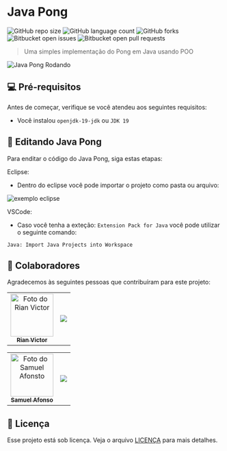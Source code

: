 # Java Pong

![GitHub repo size](https://img.shields.io/github/repo-size/JuraiAndou/Java_Pong?style=for-the-badge)
![GitHub language count](https://img.shields.io/github/languages/count/JuraiAndou/Java_Pong?style=for-the-badge)
![GitHub forks](https://img.shields.io/github/forks/JuraiAndou/Java_Pong?style=for-the-badge)
![Bitbucket open issues](https://img.shields.io/bitbucket/issues/JuraiAndou/Java_Pong?style=for-the-badge)
![Bitbucket open pull requests](https://img.shields.io/bitbucket/pr-raw/JuraiAndou/Java_Pong?style=for-the-badge)

> Uma simples implementação do Pong em Java usando POO


<img src="https://i.imgur.com/TeCEbnF.png" alt="Java Pong Rodando">

## 💻 Pré-requisitos

Antes de começar, verifique se você atendeu aos seguintes requisitos:
<!---Estes são apenas requisitos de exemplo. Adicionar, duplicar ou remover conforme necessário--->
* Você instalou `openjdk-19-jdk` ou `JDK 19`

## 🚀 Editando Java Pong

Para enditar o código do Java Pong, siga estas etapas:

Eclipse:
* Dentro do eclipse você pode importar o projeto como pasta ou arquivo:

<img src="https://i.imgur.com/1YUmnT7.png" alt="exemplo eclipse">

VSCode:
* Caso você tenha a exteção: `Extension Pack for Java` você pode utilizar o seguinte comando:
```
Java: Import Java Projects into Workspace
```

## 🤝 Colaboradores

Agradecemos às seguintes pessoas que contribuíram para este projeto:



<table cellspacing="0" cellpadding="0">
  <tr>
    <td align="center">
        <a href="https://github.com/RVctorDev">
            <img src="https://nypost.com/wp-content/uploads/sites/2/2022/07/elon-musk-shirtless-mykonos-05.jpg" width="100px;" alt="Foto do Rian Victor"/><br>
            <sub>
                <b>Rian Victor</b>
            </sub>
        </a>
    </td>
    <td align="center">
        <a href="https://github.com/RVctorDev">
            <img align="center" src="https://github-readme-stats.vercel.app/api?username=rvctordev&show_icons=true&theme=dark" />
        </a>
    </td>
  </tr>
</table>
<table cellspacing="0" cellpadding="0">
  <tr>
    <td align="center">
        <a href="https://github.com/JuraiAndou">
            <img src="https://s2.glbimg.com/FUcw2usZfSTL6yCCGj3L3v3SpJ8=/smart/e.glbimg.com/og/ed/f/original/2019/04/25/zuckerberg_podcast.jpg" width="100px;" alt="Foto do Samuel Afonsto"/><br>
            <sub>
                <b>Samuel Afonso</b>
            </sub>
        </a>
    </td>
    <td align="center">
        <a href="https://github.com/JuraiAndou">
            <img align="center" src="https://github-readme-stats.vercel.app/api/top-langs/?username=juraiandou&hide=html&layout=compact&theme=dark" />
        </a>
    </td>
  </tr>
</table>


## 📝 Licença

Esse projeto está sob licença. Veja o arquivo [LICENÇA](LICENSE) para mais detalhes.